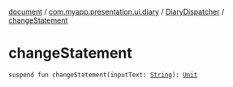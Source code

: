 [document](../../index.md) / [com.myapp.presentation.ui.diary](../index.md) / [DiaryDispatcher](index.md) / [changeStatement](./change-statement.md)

# changeStatement

`suspend fun changeStatement(inputText: `[`String`](https://kotlinlang.org/api/latest/jvm/stdlib/kotlin/-string/index.html)`): `[`Unit`](https://kotlinlang.org/api/latest/jvm/stdlib/kotlin/-unit/index.html)